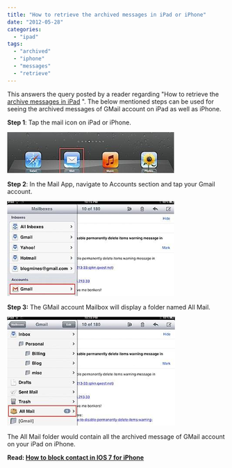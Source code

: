 ```yaml
---
title: "How to retrieve the archived messages in iPad or iPhone"
date: "2012-05-28"
categories: 
  - "ipad"
tags: 
  - "archived"
  - "iphone"
  - "messages"
  - "retrieve"
---
```


This answers the query posted by a reader regarding "How to retrieve the [archive messages in iPad](http://blogmines.com/blog/2011/07/06/how-to-archive-email-messages-in-ipad-2/) ". The below mentioned steps can be used for seeing the archived messages of GMail account on iPad as well as iPhone.

**Step 1**: Tap the mail icon on iPad or iPhone.

![201205282221.jpg](images/201205282221.jpg)

**Step 2**: In the Mail App, navigate to Accounts section and tap your Gmail account.

![201205282223.jpg](images/201205282223.jpg)

**Step 3:** The GMail account Mailbox will display a folder named All Mail.

![201205282224.jpg](images/201205282224.jpg)

The All Mail folder would contain all the archived message of GMail account on your iPad on iPhone.  

**Read: [How to block contact in IOS 7 for iPhone](http://blogmines.com/blog/2013/09/25/how-to-block-contact-in-ios-7-for-iphone/ "How to block contact in IOS 7 for iPhone")**
